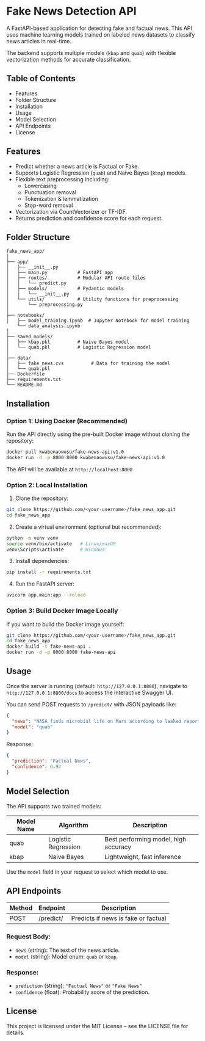 # Fake News Detection API

A FastAPI-based application for detecting fake and factual news. This API uses machine learning models trained on labeled news datasets to classify news articles in real-time.

The backend supports multiple models (`kbap` and `quab`) with flexible vectorization methods for accurate classification.

## Table of Contents

- Features
- Folder Structure
- Installation
- Usage
- Model Selection
- API Endpoints
- License

## Features

- Predict whether a news article is Factual or Fake.
- Supports Logistic Regression (`quab`) and Naive Bayes (`kbap`) models.
- Flexible text preprocessing including:
  - Lowercasing
  - Punctuation removal
  - Tokenization & lemmatization
  - Stop-word removal
- Vectorization via CountVectorizer or TF-IDF.
- Returns prediction and confidence score for each request.

## Folder Structure

```
fake_news_app/
│
├── app/
│   ├── __init__.py
│   ├── main.py           # FastAPI app
│   ├── routes/           # Modular API route files
│   │   └── predict.py
│   ├── models/           # Pydantic models
│   │   └── __init__.py
│   └── utils/            # Utility functions for preprocessing
│       └── preprocessing.py
│
├── notebooks/
│   ├── model_training.ipynb  # Jupyter Notebook for model training
    └── data_analysis.ipynb 
│
├── saved_models/
│   ├── kbap.pkl          # Naive Bayes model
│   └── quab.pkl          # Logistic Regression model
│
├── data/
│   ├── fake_news.cvs          # Data for training the model
│   └── quab.pkl
├── Dockerfile
├── requirements.txt
└── README.md
```

## Installation

### Option 1: Using Docker (Recommended)

Run the API directly using the pre-built Docker image without cloning the repository:

```bash
docker pull kwabenaowusu/fake-news-api:v1.0
docker run -d -p 8000:8000 kwabenaowusu/fake-news-api:v1.0
```

The API will be available at `http://localhost:8000`

### Option 2: Local Installation

1. Clone the repository:

```bash
git clone https://github.com/<your-username>/fake_news_app.git
cd fake_news_app
```

2. Create a virtual environment (optional but recommended):

```bash
python -m venv venv
source venv/bin/activate   # Linux/macOS
venv\Scripts\activate      # Windows
```

3. Install dependencies:

```bash
pip install -r requirements.txt
```

4. Run the FastAPI server:

```bash
uvicorn app.main:app --reload
```

### Option 3: Build Docker Image Locally

If you want to build the Docker image yourself:

```bash
git clone https://github.com/<your-username>/fake_news_app.git
cd fake_news_app
docker build -t fake-news-api .
docker run -d -p 8000:8000 fake-news-api
```

## Usage

Once the server is running (default: `http://127.0.0.1:8000`), navigate to `http://127.0.0.1:8000/docs` to access the interactive Swagger UI.

You can send POST requests to `/predict/` with JSON payloads like:

```json
{
  "news": "NASA finds microbial life on Mars according to leaked reports...",
  "model": "quab"
}
```

Response:

```json
{
  "prediction": "Factual News",
  "confidence": 0.92
}
```

## Model Selection

The API supports two trained models:

| Model Name | Algorithm | Description |
|------------|-----------|-------------|
| quab | Logistic Regression | Best performing model, high accuracy |
| kbap | Naive Bayes | Lightweight, fast inference |

Use the `model` field in your request to select which model to use.

## API Endpoints

| Method | Endpoint | Description |
|--------|----------|-------------|
| POST | /predict/ | Predicts if news is fake or factual |

### Request Body:

- `news` (string): The text of the news article.
- `model` (string): Model enum: `quab` or `kbap`.

### Response:

- `prediction` (string): `"Factual News"` or `"Fake News"`
- `confidence` (float): Probability score of the prediction.

## License

This project is licensed under the MIT License – see the LICENSE file for details.
